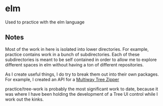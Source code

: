 # elm
Used to practice with the elm language

## Notes
Most of the work in here is isolated into lower directories.
For example, practice contains work in a bunch of subdirectories.
Each of these subdirectories is meant to be self contained in order to allow
me to explore different spaces in elm without having a ton of different
repositories.

As I create useful things, I do try to break them out into their own packages.
For example, I created an API for a [Multiway Tree Zipper](https://github.com/tomjkidd/elm-multiway-tree-zipper)

practice/tree-work is probably the most significant work to date, because
it was where I have been holding the development of a Tree UI control while I
work out the kinks.
